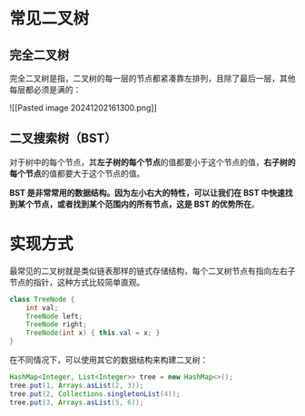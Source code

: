 
# 常见二叉树
## 完全二叉树

完全二叉树是指，二叉树的每一层的节点都紧凑靠左排列，且除了最后一层，其他每层都必须是满的：

![[Pasted image 20241202161300.png]]


## 二叉搜索树（BST）

对于树中的每个节点，其**左子树的每个节点**的值都要小于这个节点的值，**右子树的每个节点**的值都要大于这个节点的值。

**BST 是非常常用的数据结构。因为左小右大的特性，可以让我们在 BST 中快速找到某个节点，或者找到某个范围内的所有节点，这是 BST 的优势所在**。

# 实现方式

最常见的二叉树就是类似链表那样的链式存储结构，每个二叉树节点有指向左右子节点的指针，这种方式比较简单直观。

```java
class TreeNode {
    int val;
    TreeNode left;
    TreeNode right;
    TreeNode(int x) { this.val = x; }
}
```

在不同情况下，可以使用其它的数据结构来构建二叉树：

```java
HashMap<Integer, List<Integer>> tree = new HashMap<>();
tree.put(1, Arrays.asList(2, 3));
tree.put(2, Collections.singletonList(4));
tree.put(3, Arrays.asList(5, 6));
```